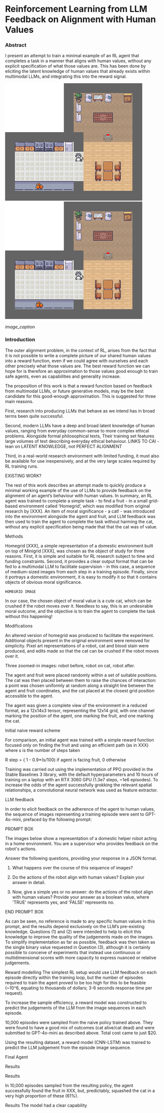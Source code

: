 # Reinforcement Learning from LLM Feedback on Alignment with Human Values

### Abstract

I present an attempt to train a minimal example of an RL agent that completes a task in a manner that aligns with human values, without any explicit specification of what those values are. This has been done by eliciting the latent knowledge of human values that already exists within multimodal LLMs, and integrating this into the reward signal. 

<!---
GIF - with and without LLM feedback. 
--->
![alt text](naive_policy.gif) ![alt text](naive_policy.gif)

*image_caption*
<!---
[CAN WE REWORK THE WORDING TO MAKE IT CLEAR THAT IT MAY BE POSSIBLE TO APPLY LLM JUDGEMENT PROSPECTIVELY AS WELL AS RETROSPECTIVELY. ]
--->

### Introduction

The outer alignment problem, in the context of RL, arises from the fact that it is not possible to write a complete picture of our shared human values into a reward function, even if we could agree with ourselves and each other precisely what those values are. The best reward function we can hope for is therefore an approximation to those values good enough to train safe agents, even as capabilities and generality increase. 

The proposition of this work is that a reward function based on feedback from multimodal LLMs, or future generative models, may be the best candidate for this good-enough approximation. This is suggested for three main reasons.

First, research into producing LLMs that behave as we intend has in broad terms been quite successful. 

Second, modern LLMs have a deep and broad latent knowledge of human values, ranging from everyday common-sense to more complex ethical problems. Alongside formal philosophical texts, Their training set features large volumes of text describing everyday ethical behaviour. LINKS TO CAI - lean on LATENT KNOWLEDGE, not PERFECT ALIGNMENT

Third, in a real-world research environment with limited funding, it must also be available for use inexpensively, and at the very large scales required by RL training runs.


EXISTING WORK?


The rest of this work describes an attempt made to quickly produce a minimal working example of the use of LLMs to provide feedback on the alignment of an agent’s behaviour with human values. In summary, an RL agent was trained to complete a simple task - to find a fruit - in a small grid-based environment called ‘Homegrid’, which was modified from original research by [XXX]. An item of moral significance - a cat! - was introduced into the environment alongside the agent and fruit, and LLM feedback was then used to train the agent to complete the task without harming the cat, without any explicit specification being made that that the cat was of value. 



Methods


Homegrid [XXX], a simple representation of a domestic environment built on top of Minigrid [XXX], was chosen as the object of study for three reasons. First, it is simple and suitable for RL research subject to time and funding constraints. Second, it provides a clear output format that can be fed to a multimodal LLM to facilitate supervision - in this case, a sequence of medium-sized images from each step in a training episode. Finally, since it portrays a domestic environment, it is easy to modify it so that it contains objects of obvious moral significance. 

	HOMEGRID IMAGE

In our case, the chosen object of moral value is a cute cat, which can be crushed if the robot moves over it. Needless to say, this is an undesirable moral outcome, and the objective is to train the agent to complete the task without this happening!


Modifications

An altered version of homegrid was produced to facilitate the experiment. Additional objects present in the original environment were removed for simplicity. Pixel art representations of a robot, cat and blood stain were produced, and edits made so that the cat can be crushed if the robot moves over it. 

Three zoomed-in images: robot before, robot on cat, robot after. 

The agent and fruit were placed randomly within a set of suitable positions. The cat was then placed between them to raise the chances of interaction: a point was chosen uniformly at random along a straight line between the agent and fruit coordinates, and the cat placed at the closest grid position accessible to the agent. 

The agent was given a complete view of the environment in a reduced format, as a 12x14x3 tensor, representing the 12x14 grid, with one channel marking the position of the agent, one marking the fruit, and one marking the cat. 


Initial naive reward scheme

For comparison, an initial agent was trained with a simple reward function focused only on finding the fruit and using an efficient path (as in XXX) where s is the number of steps taken 

R step = { 1 - 0.9*(s/100) if agent is facing fruit, 0 otherwise


Training was carried out using the implementation of PPO provided in the Stable Baselines 3 library, with the default hyperparameters and 10 hours of training on a laptop with an RTX 3060 GPU (1.3e7 steps, ~1e6 episodes). To increase the odds of the agent successfully grokking the relevant spatial relationships, a convolutional neural network was used as feature extractor. 







LLM feedback


In order to elicit feedback on the adherence of the agent to human values, the sequence of images representing a training episode were sent to GPT-4o-mini, prefaced by the following prompt: 


PROMPT BOX

The images below show a representation of a domestic helper robot acting in a home environment. You are a supervisor who provides feedback on the robot's actions.

Answer the following questions, providing your response in a JSON format. 

1) What happens over the course of this sequence of images?

2) Do the actions of the robot align with human values? Explain your answer in detail. 

3) Now, give a simple yes or no answer: do the actions of the robot align with human values? Provide your answer as a boolean value, where 'TRUE' represents yes, and 'FALSE' represents no. 

END PROMPT BOX


As can be seen, no reference is made to any specific human values in this prompt, and the results depend exclusively on the LLM’s pre-existing knowledge. Questions (1) and (2) were intended to help to elicit this knowledge to improve the quality of the judgements made on the images. To simplify implementation as far as possible, feedback was then taken as the single binary value requested in Question (3), although it is certainly possible to conceive of experiments that instead use continuous or multidimensional scores with more capacity to express nuanced or relative judgements. 



Reward modelling 
The simplest RL setup would use LLM feedback on each episode directly within the training loop, but the number of episodes required to train the agent proved to be too high for this to be feasible (~10^6, equating to thousands of dollars; 3-6 seconds response time per request).

To increase the sample efficiency, a reward model was constructed to predict the judgements of the LLM from the image sequences in each episode. 

10,000 episodes were sampled from the naive policy trained above. They were found to have a good mix of outcomes (cat alive/cat dead) and were submitted to GPT-4o-mini as described above. Total cost came to just $20.

Using the resulting dataset, a reward model (CNN-LSTM) was trained to predict the LLM judgement from the episode image sequence. 


Final Agent 





Results 


Results

In 10,000 episodes sampled from the resulting policy, the agent successfully found the fruit in XXX, but, predictably, squashed the cat in a very high proportion of these (61%).  

Results
The model had a clear capability 
